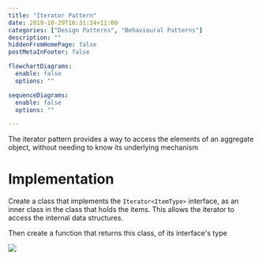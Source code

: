```yaml
---
title: "Iterator Pattern"
date: 2019-10-29T16:31:24+11:00
categories: ["Design Patterns", "Behavioural Patterns"]
description: ""
hiddenFromHomePage: false
postMetaInFooter: false

flowchartDiagrams:
  enable: false
  options: ""

sequenceDiagrams: 
  enable: false
  options: ""

---
```


The iterator pattern provides a way to access the elements of an aggregate object, without needing to know its underlying mechanism

# Implementation

Create a class that implements the `Iterator<ItemType>` interface, as an inner class in the class that holds the items. This allows the iterator to access the internal data structures.

Then create a function that returns this class, of its interface's type

![](https://refactoring.guru/images/patterns/diagrams/iterator/structure-2x.png)